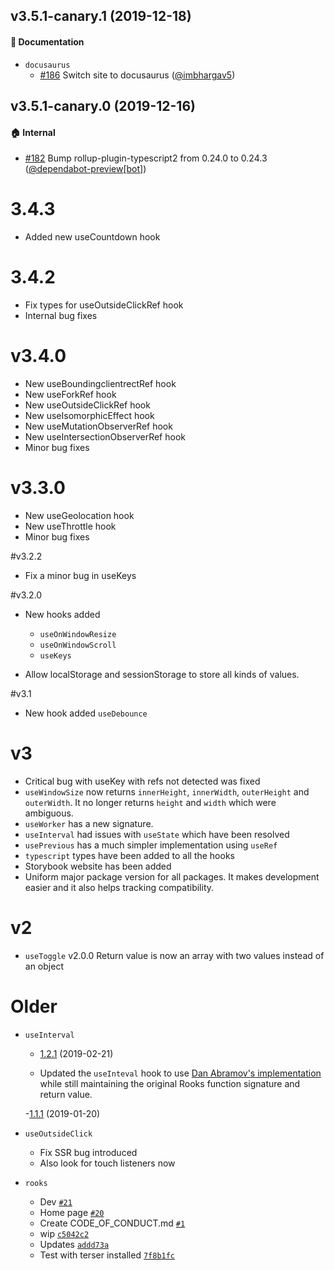 <!-- DO NOT CHANGE THESE COMMENTS - See .github/actions/trigger-github-release/update-changelog.js -->
<!-- insert-new-changelog-here -->













## v3.5.1-canary.1 (2019-12-18)

#### :memo: Documentation
* `docusaurus`
  * [#186](https://github.com/imbhargav5/rooks/pull/186) Switch site to docusaurus ([@imbhargav5](https://github.com/imbhargav5))
## v3.5.1-canary.0 (2019-12-16)

#### :house: Internal
* [#182](https://github.com/imbhargav5/rooks/pull/182) Bump rollup-plugin-typescript2 from 0.24.0 to 0.24.3 ([@dependabot-preview[bot]](https://github.com/apps/dependabot-preview))






# 3.4.3

- Added new useCountdown hook

# 3.4.2

- Fix types for useOutsideClickRef hook
- Internal bug fixes

# v3.4.0

- New useBoundingclientrectRef hook
- New useForkRef hook
- New useOutsideClickRef hook
- New useIsomorphicEffect hook
- New useMutationObserverRef hook
- New useIntersectionObserverRef hook
- Minor bug fixes

# v3.3.0

- New useGeolocation hook
- New useThrottle hook
- Minor bug fixes

#v3.2.2

- Fix a minor bug in useKeys

#v3.2.0

- New hooks added

  - `useOnWindowResize`
  - `useOnWindowScroll`
  - `useKeys`

- Allow localStorage and sessionStorage to store all kinds of values.

#v3.1

- New hook added `useDebounce`

# v3

- Critical bug with useKey with refs not detected was fixed
- `useWindowSize` now returns `innerHeight`, `innerWidth`, `outerHeight` and `outerWidth`. It no longer returns `height` and `width` which were ambiguous.
- `useWorker` has a new signature.
- `useInterval` had issues with `useState` which have been resolved
- `usePrevious` has a much simpler implementation using `useRef`
- `typescript` types have been added to all the hooks
- Storybook website has been added
- Uniform major package version for all packages. It makes development easier and it also helps tracking compatibility.

# v2

- `useToggle` v2.0.0 Return value is now an array with two values instead of an object

# Older

- `useInterval`

  - [1.2.1](https://github.com/imbhargav5/rooks/compare/@rooks/use-interval@1.2.0...@rooks/use-interval@1.2.1) (2019-02-21)

  - Updated the `useInteval` hook to use [Dan Abramov's implementation](https://overreacted.io/making-setinterval-declarative-with-react-hooks/) while still maintaining the original Rooks function signature and return value.

  -[1.1.1](https://github.com/imbhargav5/rooks/compare/@rooks/use-interval@1.1.0...@rooks/use-interval@1.1.1) (2019-01-20)

- `useOutsideClick`
  - Fix SSR bug introduced
  - Also look for touch listeners now
- `rooks`
  - Dev [`#21`](https://github.com/react-hooks-org/rooks/pull/21)
  - Home page [`#20`](https://github.com/react-hooks-org/rooks/pull/20)
  - Create CODE_OF_CONDUCT.md [`#1`](https://github.com/react-hooks-org/rooks/pull/1)
  - wip [`c5042c2`](https://github.com/react-hooks-org/rooks/commit/c5042c20d3516ae37f81a0589dd2ec782da82019)
  - Updates [`addd73a`](https://github.com/react-hooks-org/rooks/commit/addd73a7a3fca200ac5343efbe6a8545c463e282)
  - Test with terser installed [`7f8b1fc`](https://github.com/react-hooks-org/rooks/commit/7f8b1fcfff8ef59c48a784696ebe5dc51017eb57)
